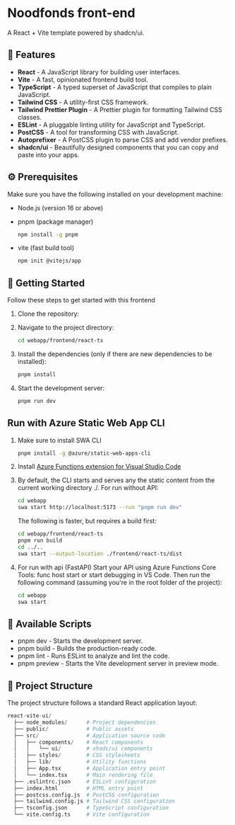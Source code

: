 # Noodfonds front-end

A React + Vite template powered by shadcn/ui.

## 🎉 Features

- **React** - A JavaScript library for building user interfaces.
- **Vite** - A fast, opinionated frontend build tool.
- **TypeScript** - A typed superset of JavaScript that compiles to plain JavaScript.
- **Tailwind CSS** - A utility-first CSS framework.
- **Tailwind Prettier Plugin** - A Prettier plugin for formatting Tailwind CSS classes.
- **ESLint** - A pluggable linting utility for JavaScript and TypeScript.
- **PostCSS** - A tool for transforming CSS with JavaScript.
- **Autoprefixer** - A PostCSS plugin to parse CSS and add vendor prefixes.
- **shadcn/ui** - Beautifully designed components that you can copy and paste into your apps.

## ⚙️ Prerequisites

Make sure you have the following installed on your development machine:

- Node.js (version 16 or above)
- pnpm (package manager)

  ```bash
  npm install -g pnpm
  ```

- vite (fast build tool)

  ```bash
  npm init @vitejs/app
  ```

## 🚀 Getting Started

Follow these steps to get started with this frontend

1. Clone the repository:

2. Navigate to the project directory:

   ```bash
   cd webapp/frontend/react-ts
   ```

3. Install the dependencies (only if there are new dependencies to be installed):

   ```bash
   pnpm install
   ```

4. Start the development server:

   ```bash
   pnpm run dev
   ```

## Run with Azure Static Web App CLI

1. Make sure to install SWA CLI

   ```bash
   pnpm install -g @azure/static-web-apps-cli
   ```

2. Install [Azure Functions extension for Visual Studio Code](https://marketplace.visualstudio.com/items?itemName=ms-azuretools.vscode-azurefunctions)
3. By default, the CLI starts and serves any the static content from the current working directory ./.
   For run without API:

   ```bash
   cd webapp
   swa start http://localhost:5173 --run "pnpm run dev"
   ```

   The following is faster, but requires a build first:

   ```bash
   cd webapp/frontend/react-ts
   pnpm run build
   cd ../..
   swa start --output-location ./frontend/react-ts/dist
   ```

4. For run with api (FastAPI)
   Start your API using Azure Functions Core Tools: func host start or start debugging in VS Code.
   Then run the following command (assuming you're in the root folder of the project):

   ```bash
   cd webapp
   swa start
   ```

## 📜 Available Scripts

- pnpm dev - Starts the development server.
- pnpm build - Builds the production-ready code.
- pnpm lint - Runs ESLint to analyze and lint the code.
- pnpm preview - Starts the Vite development server in preview mode.

## 📂 Project Structure

The project structure follows a standard React application layout:

```python
react-vite-ui/
  ├── node_modules/      # Project dependencies
  ├── public/            # Public assets
  ├── src/               # Application source code
  │   ├── components/    # React components
  │   │   └── ui/        # shadc/ui components
  │   ├── styles/        # CSS stylesheets
  │   ├── lib/           # Utility functions
  │   ├── App.tsx        # Application entry point
  │   └── index.tsx      # Main rendering file
  ├── .eslintrc.json     # ESLint configuration
  ├── index.html         # HTML entry point
  ├── postcss.config.js  # PostCSS configuration
  ├── tailwind.config.js # Tailwind CSS configuration
  ├── tsconfig.json      # TypeScript configuration
  └── vite.config.ts     # Vite configuration
```
